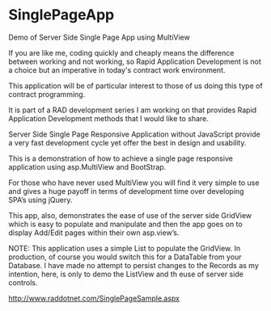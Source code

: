 SinglePageApp
=============

Demo of Server Side Single Page App using MultiView

If you are like me, coding quickly and cheaply means the difference between working and not working, so Rapid Application Development is not a choice but an imperative in today's contract work environment.

This application will be of particular interest to those of us doing this type of contract programming.

It is part of a RAD development series I am working on that provides Rapid Application Development methods that I would like to share.

Server Side Single Page Responsive Application without JavaScript provide a very fast development cycle yet offer the best in design and usability.

This is a demonstration of how to achieve a single page responsive application using asp.MultiView and BootStrap.

For those who have never used MultiView you will find it very simple to use and gives a huge payoff in terms of development time over developing SPA’s using jQuery.

This app, also, demonstrates the ease of use of the server side GridView which is easy to populate and manipulate and then the app goes on to display Add/Edit  pages within their own asp.view’s.

NOTE: This application uses a simple List to populate the GridView. In production, of course you would switch this for a DataTable from your Database.  I have made no attempt to persist changes to the Records as my intention, here, is only to demo the ListView and th euse of server side controls.

http://www.raddotnet.com/SinglePageSample.aspx
